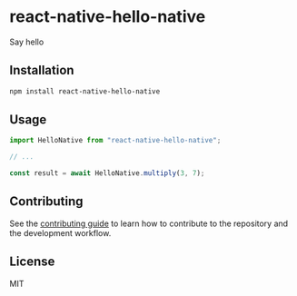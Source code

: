 # react-native-hello-native

Say hello

## Installation

```sh
npm install react-native-hello-native
```

## Usage

```js
import HelloNative from "react-native-hello-native";

// ...

const result = await HelloNative.multiply(3, 7);
```

## Contributing

See the [contributing guide](CONTRIBUTING.md) to learn how to contribute to the repository and the development workflow.

## License

MIT
